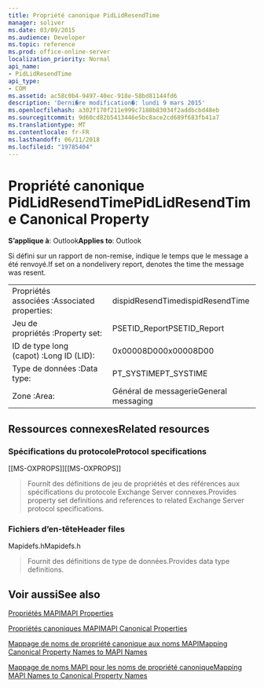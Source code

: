 ```yaml
---
title: Propriété canonique PidLidResendTime
manager: soliver
ms.date: 03/09/2015
ms.audience: Developer
ms.topic: reference
ms.prod: office-online-server
localization_priority: Normal
api_name:
- PidLidResendTime
api_type:
- COM
ms.assetid: ac58c0b4-9497-40ec-918e-58bd81144fd6
description: 'Derni�re modification�: lundi 9 mars 2015'
ms.openlocfilehash: a302f170f211e999c7188b83034f2addbcbd48eb
ms.sourcegitcommit: 9d60cd82b5413446e5bc8ace2cd689f683fb41a7
ms.translationtype: MT
ms.contentlocale: fr-FR
ms.lasthandoff: 06/11/2018
ms.locfileid: "19785404"
---
```

# <a name="pidlidresendtime-canonical-property"></a><span data-ttu-id="f46c3-103">Propriété canonique PidLidResendTime</span><span class="sxs-lookup"><span data-stu-id="f46c3-103">PidLidResendTime Canonical Property</span></span>

  
  
<span data-ttu-id="f46c3-104">**S’applique à**: Outlook</span><span class="sxs-lookup"><span data-stu-id="f46c3-104">**Applies to**: Outlook</span></span> 
  
<span data-ttu-id="f46c3-105">Si défini sur un rapport de non-remise, indique le temps que le message a été renvoyé.</span><span class="sxs-lookup"><span data-stu-id="f46c3-105">If set on a nondelivery report, denotes the time the message was resent.</span></span>
  
|||
|:-----|:-----|
|<span data-ttu-id="f46c3-106">Propriétés associées :</span><span class="sxs-lookup"><span data-stu-id="f46c3-106">Associated properties:</span></span>  <br/> |<span data-ttu-id="f46c3-107">dispidResendTime</span><span class="sxs-lookup"><span data-stu-id="f46c3-107">dispidResendTime</span></span>  <br/> |
|<span data-ttu-id="f46c3-108">Jeu de propriétés :</span><span class="sxs-lookup"><span data-stu-id="f46c3-108">Property set:</span></span>  <br/> |<span data-ttu-id="f46c3-109">PSETID_Report</span><span class="sxs-lookup"><span data-stu-id="f46c3-109">PSETID_Report</span></span>  <br/> |
|<span data-ttu-id="f46c3-110">ID de type long (capot) :</span><span class="sxs-lookup"><span data-stu-id="f46c3-110">Long ID (LID):</span></span>  <br/> |<span data-ttu-id="f46c3-111">0x00008D00</span><span class="sxs-lookup"><span data-stu-id="f46c3-111">0x00008D00</span></span>  <br/> |
|<span data-ttu-id="f46c3-112">Type de données :</span><span class="sxs-lookup"><span data-stu-id="f46c3-112">Data type:</span></span>  <br/> |<span data-ttu-id="f46c3-113">PT_SYSTIME</span><span class="sxs-lookup"><span data-stu-id="f46c3-113">PT_SYSTIME</span></span>  <br/> |
|<span data-ttu-id="f46c3-114">Zone :</span><span class="sxs-lookup"><span data-stu-id="f46c3-114">Area:</span></span>  <br/> |<span data-ttu-id="f46c3-115">Général de messagerie</span><span class="sxs-lookup"><span data-stu-id="f46c3-115">General messaging</span></span>  <br/> |
   
## <a name="related-resources"></a><span data-ttu-id="f46c3-116">Ressources connexes</span><span class="sxs-lookup"><span data-stu-id="f46c3-116">Related resources</span></span>

### <a name="protocol-specifications"></a><span data-ttu-id="f46c3-117">Spécifications du protocole</span><span class="sxs-lookup"><span data-stu-id="f46c3-117">Protocol specifications</span></span>

<span data-ttu-id="f46c3-118">[[MS-OXPROPS]]</span><span class="sxs-lookup"><span data-stu-id="f46c3-118">[[MS-OXPROPS]]</span></span> 
  
> <span data-ttu-id="f46c3-119">Fournit des définitions de jeu de propriétés et des références aux spécifications du protocole Exchange Server connexes.</span><span class="sxs-lookup"><span data-stu-id="f46c3-119">Provides property set definitions and references to related Exchange Server protocol specifications.</span></span>
    
### <a name="header-files"></a><span data-ttu-id="f46c3-120">Fichiers d’en-tête</span><span class="sxs-lookup"><span data-stu-id="f46c3-120">Header files</span></span>

<span data-ttu-id="f46c3-121">Mapidefs.h</span><span class="sxs-lookup"><span data-stu-id="f46c3-121">Mapidefs.h</span></span>
  
> <span data-ttu-id="f46c3-122">Fournit des définitions de type de données.</span><span class="sxs-lookup"><span data-stu-id="f46c3-122">Provides data type definitions.</span></span>
    
## <a name="see-also"></a><span data-ttu-id="f46c3-123">Voir aussi</span><span class="sxs-lookup"><span data-stu-id="f46c3-123">See also</span></span>



[<span data-ttu-id="f46c3-124">Propriétés MAPI</span><span class="sxs-lookup"><span data-stu-id="f46c3-124">MAPI Properties</span></span>](mapi-properties.md)
  
[<span data-ttu-id="f46c3-125">Propriétés canoniques MAPI</span><span class="sxs-lookup"><span data-stu-id="f46c3-125">MAPI Canonical Properties</span></span>](mapi-canonical-properties.md)
  
[<span data-ttu-id="f46c3-126">Mappage de noms de propriété canonique aux noms MAPI</span><span class="sxs-lookup"><span data-stu-id="f46c3-126">Mapping Canonical Property Names to MAPI Names</span></span>](mapping-canonical-property-names-to-mapi-names.md)
  
[<span data-ttu-id="f46c3-127">Mappage de noms MAPI pour les noms de propriété canonique</span><span class="sxs-lookup"><span data-stu-id="f46c3-127">Mapping MAPI Names to Canonical Property Names</span></span>](mapping-mapi-names-to-canonical-property-names.md)

